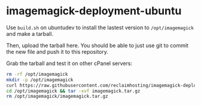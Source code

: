 # imagemagick-deployment-ubuntu

Use `build.sh` on ubuntudev to install the lastest version to `/opt/imagemagick` and make a tarball.

Then, upload the tarball here. You should be able to just use git to commit the new file and push it to this repository.

Grab the tarball and test it on other cPanel servers:
```bash
rm -rf /opt/imagemagick
mkdir -p /opt/imagemagick
curl https://raw.githubusercontent.com/reclaimhosting/imagemagick-deployment-ubuntu/main/imagemagick.tar.gz -o /opt/imagemagick/imagemagick.tar.gz
cd /opt/imagemagick && tar -xvf imagemagick.tar.gz
rm /opt/imagemagick/imagemagick.tar.gz
```
